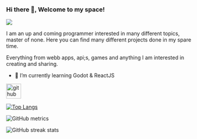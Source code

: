 ### Hi there 👋, Welcome to my space!
![](https://arturssmirnovs.github.io/github-profile-readme-generator/images/banner.png)

I am an up and coming programmer interested in many different topics, master of none. Here you can find many different projects done in my spare time. 

Everything from webb apps, api;s, games and anything I am interested in creating and sharing.

- 🌱 I’m currently learning Godot & ReactJS 


[<img src='https://cdn.jsdelivr.net/npm/simple-icons@3.0.1/icons/github.svg' alt='github' height='40'>](https://github.com/redines)  

[![Top Langs](https://github-readme-stats.vercel.app/api/top-langs/?username=redines)](https://github.com/anuraghazra/github-readme-stats)

![GitHub metrics](https://metrics.lecoq.io/redines)  

![GitHub streak stats](https://streak-stats.demolab.com/?user=redines)  

